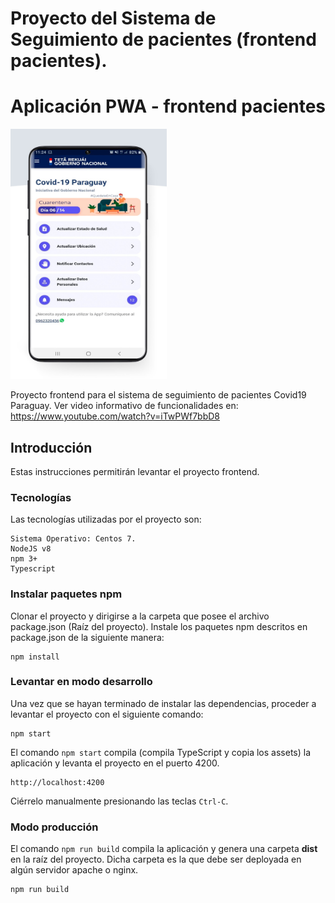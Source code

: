 # Proyecto del Sistema de Seguimiento de pacientes (frontend pacientes).
# Aplicación PWA - frontend pacientes

<img src="https://github.com/covidpy/covidpy-documentacion/blob/master/screen_pwa/home.jpeg" width="250" height="400">

Proyecto frontend para el sistema de seguimiento de pacientes Covid19 Paraguay. Ver video informativo de funcionalidades en: https://www.youtube.com/watch?v=iTwPWf7bbD8

## Introducción


Estas instrucciones permitirán levantar el proyecto frontend.

### Tecnologías

Las tecnologías utilizadas por el proyecto son:

```
Sistema Operativo: Centos 7. 
NodeJS v8
npm 3+
Typescript
```

### Instalar paquetes npm

Clonar el proyecto y dirigirse a la carpeta que posee el archivo package.json (Raíz del proyecto). Instale los paquetes npm descritos en package.json de la siguiente manera:

```shell
npm install
```

### Levantar en modo desarrollo

Una vez que se hayan terminado de instalar las dependencias, proceder a levantar el proyecto con el siguiente comando:

```shell
npm start
```

El comando `npm start` compila (compila TypeScript y copia los assets) la aplicación y levanta el proyecto en el puerto 4200.

```shell
http://localhost:4200
```

Ciérrelo manualmente presionando las teclas `Ctrl-C`.

### Modo producción

El comando `npm run build` compila la aplicación y genera una carpeta **dist** en la raíz del proyecto. Dicha carpeta es la que debe ser deployada en algún servidor apache o nginx.

```shell
npm run build
```
